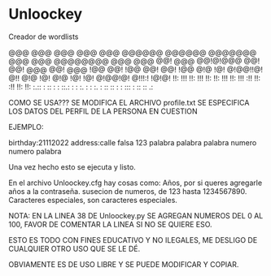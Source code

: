 # Unloockey
Creador de wordlists

@@@  @@@ @@@  @@@ @@@       @@@@@@   @@@@@@   @@@@@@@ @@@  @@@ @@@@@@@@ @@@ @@@
@@!  @@@ @@!@!@@@ @@!      @@!  @@@ @@!  @@@ !@@      @@!  !@@ @@!      @@! !@@
@!@  !@! @!@@!!@! @!!      @!@  !@! @!@  !@! !@!      @!@@!@!  @!!!:!    !@!@!
!!:  !!! !!:  !!! !!:      !!:  !!! !!:  !!! :!!      !!: :!!  !!:        !!:
 :.:: :  ::    :  : ::.: :  : :. :   : :. :   :: :: :  :   ::: : :: ::    .:


COMO SE USA???
SE MODIFICA EL ARCHIVO profile.txt
SE ESPECIFICA LOS DATOS DEL PERFIL DE LA PERSONA EN CUESTION


EJEMPLO:

birthday:21112022
address:calle falsa 123
palabra
palabra
palabra
numero
numero
palabra

Una vez hecho esto se ejecuta y listo.

En el archivo Unloockey.cfg hay cosas como:
Años, por si queres agregarle años a la contraseña.
susecion de numeros, de 123 hasta 1234567890.
Caracteres especiales, son caracteres especiales.

NOTA:
EN LA LINEA 38 DE Unloockey.py SE AGREGAN NUMEROS DEL 0 AL 100, FAVOR DE COMENTAR LA LINEA SI NO SE QUIERE ESO.

ESTO ES TODO CON FINES EDUCATIVO Y NO ILEGALES, ME DESLIGO DE CUALQUIER OTRO USO QUE SE LE DÉ.

OBVIAMENTE ES DE USO LIBRE Y SE PUEDE MODIFICAR Y COPIAR.
